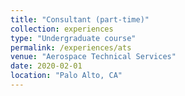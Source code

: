 ```yaml
---
title: "Consultant (part-time)"
collection: experiences
type: "Undergraduate course"
permalink: /experiences/ats
venue: "Aerospace Technical Services"
date: 2020-02-01
location: "Palo Alto, CA"
---
```


<!-- This is a description of a teaching experience. You can use markdown like any other post.

Heading 1
======

Heading 2
======

Heading 3
====== -->